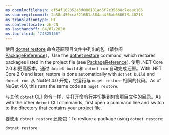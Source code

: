 ```yaml
---
ms.openlocfilehash: ef54f102352a3d088181ad6f7c356b8c7eeac166
ms.sourcegitcommit: 2b50c450cca521681a384aa466ab666679a40213
ms.translationtype: HT
ms.contentlocale: zh-CN
ms.lasthandoff: 04/07/2020
ms.locfileid: "74825166"
---
```

<span data-ttu-id="10c52-101">使用 [dotnet restore](/dotnet/core/tools/dotnet-restore?tabs=netcore2x) 命令还原项目文件中列出的包（请参阅 [PackageReference](../../consume-packages/package-references-in-project-files.md)）。</span><span class="sxs-lookup"><span data-stu-id="10c52-101">Use the [dotnet restore](/dotnet/core/tools/dotnet-restore?tabs=netcore2x) command, which restores packages listed in the project file (see [PackageReference](../../consume-packages/package-references-in-project-files.md)).</span></span> <span data-ttu-id="10c52-102">使用 .NET Core 2.0 和更高版本，通过 `dotnet build` 和 `dotnet run` 自动完成还原。</span><span class="sxs-lookup"><span data-stu-id="10c52-102">With .NET Core 2.0 and later, restore is done automatically with `dotnet build` and `dotnet run`.</span></span> <span data-ttu-id="10c52-103">从 NuGet 4.0 开始，它运行与 `nuget restore` 相同的代码。</span><span class="sxs-lookup"><span data-stu-id="10c52-103">As of NuGet 4.0, this runs the same code as `nuget restore`.</span></span>

<span data-ttu-id="10c52-104">与其他 `dotnet` CLI 命令一样，先打开命令行并切换到包含项目文件的目录。</span><span class="sxs-lookup"><span data-stu-id="10c52-104">As with the other `dotnet` CLI commands, first open a command line and switch to the directory that contains your project file.</span></span>

<span data-ttu-id="10c52-105">要使用 `dotnet restore` 还原包：</span><span class="sxs-lookup"><span data-stu-id="10c52-105">To restore a package using `dotnet restore`:</span></span>

```dotnetcli
dotnet restore 
```